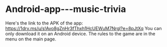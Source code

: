 # Android-app---music-trivia
Here's the link to the APK of the app:
https://1drv.ms/u/s!Avo8gZnHr3fThxh1HcUEWuM7Nrgl?e=8pJtXq
You can only download it on an Android device.
The rules to the game are in the menu on the main page.
